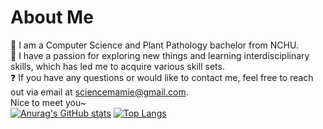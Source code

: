 # About Me
🏫 I am a Computer Science and Plant Pathology bachelor from NCHU.  
🌟 I have a passion for exploring new things and learning interdisciplinary skills, which has led me to acquire various skill sets.  
❓ If you have any questions or would like to contact me, feel free to reach out via email at sciencemamie@gmail.com.  
Nice to meet you~  
[![Anurag's GitHub stats](https://github-readme-stats.vercel.app/api?username=mamie1031&show_icons=true&theme=radical)](https://github.com/anuraghazra/github-readme-stats)
[![Top Langs](https://github-readme-stats.vercel.app/api/top-langs/?username=mamie1031&layout=compact&theme=radical)](https://github.com/anuraghazra/github-readme-stats)
